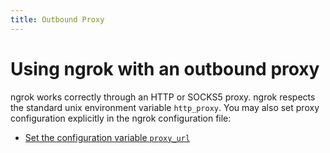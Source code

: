 ```yaml
---
title: Outbound Proxy
---
```


# Using ngrok with an outbound proxy

ngrok works correctly through an HTTP or SOCKS5 proxy. ngrok respects the standard unix environment variable `http_proxy`. You may also set proxy configuration explicitly in the ngrok configuration file:

- [Set the configuration variable `proxy_url`](/agent/config/#proxy_url)
